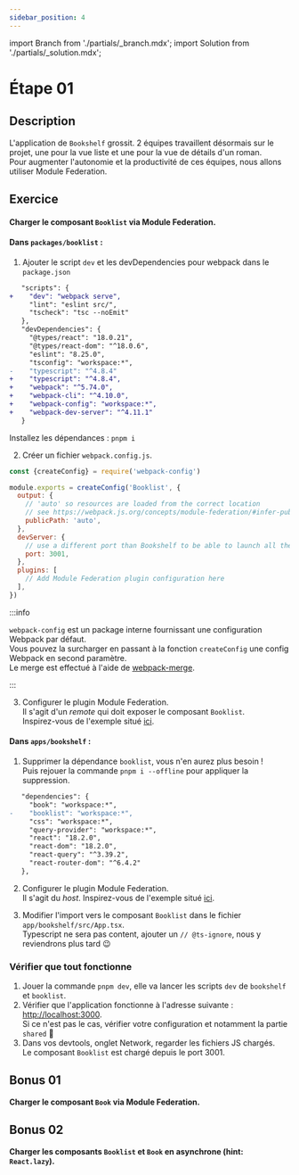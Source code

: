 ```yaml
---
sidebar_position: 4
---
```


import Branch from './partials/\_branch.mdx';
import Solution from './partials/\_solution.mdx';

# Étape 01

<Branch step="01" />

## Description

L'application de `Bookshelf` grossit. 2 équipes travaillent désormais sur le projet, une pour la vue liste et une pour la vue de détails d'un roman.  
Pour augmenter l'autonomie et la productivité de ces équipes, nous allons utiliser Module Federation.

## Exercice

#### Charger le composant `Booklist` via Module Federation.

#### Dans `packages/booklist` :

1. Ajouter le script `dev` et les devDependencies pour webpack dans le `package.json`

```diff title="packages/booklist/package.json"
   "scripts": {
+    "dev": "webpack serve",
     "lint": "eslint src/",
     "tscheck": "tsc --noEmit"
   },
   "devDependencies": {
     "@types/react": "18.0.21",
     "@types/react-dom": "^18.0.6",
     "eslint": "8.25.0",
     "tsconfig": "workspace:*",
-    "typescript": "^4.8.4"
+    "typescript": "^4.8.4",
+    "webpack": "^5.74.0",
+    "webpack-cli": "^4.10.0",
+    "webpack-config": "workspace:*",
+    "webpack-dev-server": "^4.11.1"
   }
```

Installez les dépendances : `pnpm i`

2. Créer un fichier `webpack.config.js`.

```js title="packages/booklist/webpack.config.js"
const {createConfig} = require('webpack-config')

module.exports = createConfig('Booklist', {
  output: {
    // 'auto' so resources are loaded from the correct location
    // see https://webpack.js.org/concepts/module-federation/#infer-publicpath-from-script
    publicPath: 'auto',
  },
  devServer: {
    // use a different port than Bookshelf to be able to launch all the dev server in parallel
    port: 3001,
  },
  plugins: [
    // Add Module Federation plugin configuration here
  ],
})
```

:::info

`webpack-config` est un package interne fournissant une configuration Webpack par défaut.  
Vous pouvez la surcharger en passant à la fonction `createConfig` une config Webpack en second paramètre.  
Le merge est effectué à l'aide de [webpack-merge](https://github.com/survivejs/webpack-merge).

:::

3. Configurer le plugin Module Federation.  
   Il s'agit d'un _remote_ qui doit exposer le composant `Booklist`.  
   Inspirez-vous de l'exemple situé [ici](./intro/module-federation.md/#exemple).

#### Dans `apps/bookshelf` :

1. Supprimer la dépendance `booklist`, vous n'en aurez plus besoin !  
   Puis rejouer la commande `pnpm i --offline` pour appliquer la suppression.

```diff title="apps/bookshelf/package.json"
   "dependencies": {
     "book": "workspace:*",
-    "booklist": "workspace:*",
     "css": "workspace:*",
     "query-provider": "workspace:*",
     "react": "18.2.0",
     "react-dom": "18.2.0",
     "react-query": "^3.39.2",
     "react-router-dom": "^6.4.2"
   },
```

2. Configurer le plugin Module Federation.  
   Il s'agit du _host_. Inspirez-vous de l'exemple situé [ici](./intro/module-federation.md/#exemple).

3. Modifier l'import vers le composant `Booklist` dans le fichier `app/bookshelf/src/App.tsx`.  
   Typescript ne sera pas content, ajouter un `// @ts-ignore`, nous y reviendrons plus tard 😉

### Vérifier que tout fonctionne

1. Jouer la commande `pnpm dev`, elle va lancer les scripts `dev` de `bookshelf` et `booklist`.
1. Vérifier que l'application fonctionne à l'adresse suivante : [http://localhost:3000](http://localhost:3000).  
   Si ce n'est pas le cas, vérifier votre configuration et notamment la partie `shared` 🙂
1. Dans vos devtools, onglet Network, regarder les fichiers JS chargés.  
   Le composant `Booklist` est chargé depuis le port 3001.

## Bonus 01

**Charger le composant `Book` via Module Federation.**

## Bonus 02

**Charger les composants `Booklist` et `Book` en asynchrone (hint: `React.lazy`).**

<Solution step="01" />
